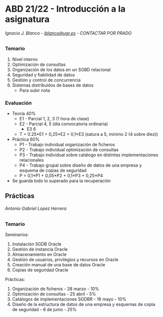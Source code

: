 # ABD 21/22 - Introducción a la asignatura

###### Ignacio J. Blanco  - iblanco@ugr.es - CONTACTAR POR PRADO

### Temario

1. Nivel interno
2. Optimización de consultas
3. Organización de los datos en un SGBD relacional
4. Seguridad y fiabilidad de datos
5. Gestión y control de concurrencia
6. Sistemas distribuidos de bases de datos 
   - Para subir nota

### Evaluación

- Teoría 40%
  - E1 - Parcial 1, 2, 3 (1 hora de clase)
  - E2 - Parcial 4, 5 (día convocatoria ordinaria)
    - E3 6 
  - T = 0.25*E1 + 0,25\*E2 + 0,1\*E3   (satura a 5, mínimo 2 (4 sobre diez))
- Práctica 60%
  - P1 - Trabajo individual organización de ficheros
  - P2 - Trabajo individual optimización de consultas
  - P3 - Trabajo individual sobre catálogo en distintas implementaciones relacionales
  - P4 - Trabajo grupal sobre diseño de datos de una empresa y esquema de copias de seguridad
  - P = 0,1*P1 + 0,05\*P2 + 0,1\*P3 + 0,25\*P4
- Se guarda todo lo superado para la recuperación



## Prácticas

###### Antonio Gabriel Lopez Herrera

### Temario

Seminarios:

1. Instalación SGDB Oracle
2. Gestión de instancia Oracle
3. Almacenamiento en Oracle
4. Gestión de usuarios, privilegios y recursos en Oracle
5. Creación manual de una base de datos Oracle
6. Copias de seguridad Oracle

Prácticas:

1. Organización de ficheros - 28 marzo - 10%
2. Optimización de consultas - 25 abril - 5%
3. Catálogos de implementaciones SGDBR - 16 mayo - 10%
4. Diseño de la estructura de datos de una empresa y esquemas de copia de seguridad - 6 de junio - 25%























